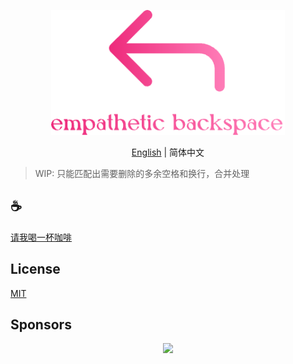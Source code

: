 <p align="center">
<img height="200" src="./assets/kv.png" alt="empathetic-backspace">
</p>
<p align="center"> <a href="./README.md">English</a> | 简体中文</p>

>WIP: 只能匹配出需要删除的多余空格和换行，合并处理

## :coffee:

[请我喝一杯咖啡](https://github.com/Simon-He95/sponsor)

## License

[MIT](./license)

## Sponsors

<p align="center">
  <a href="https://cdn.jsdelivr.net/gh/Simon-He95/sponsor/sponsors.svg">
    <img src="https://cdn.jsdelivr.net/gh/Simon-He95/sponsor/sponsors.png"/>
  </a>
</p>

